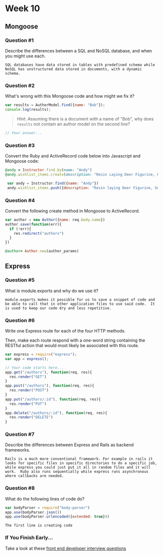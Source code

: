 # Week 10

## Mongoose

### Question #1

Describe the differences between a SQL and NoSQL database, and when you might use each.

```text
SQL databases have data stored in tables with predefined schema while NoSQL has unstructured data stored in documents, with a dynamic schema.
```

### Question #2

What's wrong with this Mongoose code and how might we fix it?

```js
var results = AuthorModel.find({name: "Bob"});
console.log(results);
```

> Hint: Assuming there is a document with a name of "Bob", why does `results` not contain an author model on the second line?

```js
// Your answer...
```

### Question #3

Convert the Ruby and ActiveRecord code below into Javascript and Mongoose code:

```rb
@andy = Instructor.find_by(name: "Andy")
@andy.wishlist_items.create(description: "Resin Laying Deer Figurine, Gold")
```

```js
 var andy = Instructor.find({name: "Andy"})
 andy.wishlist_items.push({description: "Resin laying Deer Figurine, Gold"})

```

### Question #4

Convert the following create method in Mongoose to ActiveRecord.

```js
var author = new Author({name: req.body.name})
author.save(function(err){
  if (!err){
    res.redirect("authors")
  }
})
```

```rb
@author= Author.new(author_params)


```

## Express

### Question #5

What is module.exports and why do we use it?

```text
module.exports makes it possible for us to save a snippet of code and be able to call that in other application files to use said code.  It is used to keep our code dry and less repetitive.
```

### Question #6

Write one Express route for each of the four HTTP methods.

Then, make each route respond with a one-word string containing the RESTful action that would most likely be associated with this route.

```js
var express = require("express");
var app = express();

// Your code starts here...
app.get("/authors"), function(req, res){
  res.render("GET")
}
app.post("/authors"), function(req, res){
  res.render("POST")
}
app.put("/authors/:id"), function(req, res){
  res.render("PUT")
}
app.delete("/authors/:id"), function(req, res){
  res.render("DELETE")
}
```

### Question #7

Describe the differences between Express and Rails as backend frameworks.

```text
Rails is a much more conventional framework. For example in rails it looks for specific files in specific directories to do a specific job, while express you could just put it all in random files and it will work.  Ruby also runs sequentially while express runs asynchronous where callbacks are needed.
```

### Question #8

What do the following lines of code do?

```js
var bodyParser = require("body-parser")
app.use(bodyParser.json())
app.use(bodyParser.urlencoded({extended: true}))
```

```text
The first line is creating code 
```

### If You Finish Early...

Take a look at these [front end developer interview questions](https://github.com/h5bp/Front-end-Developer-Interview-Questions/blob/master/README.md)
